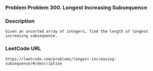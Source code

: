 ### Problem Problem 300. Longest Increasing Subsequence

### Description
	Given an unsorted array of integers, find the length of longest increasing subsequence.

### LeetCode URL
	https://leetcode.com/problems/longest-increasing-subsequence/#/description
